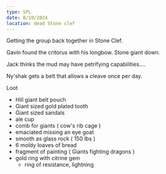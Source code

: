 ```yaml
---
type: SPL
date: 8/10/2024
location: dead Stone clef
---
```


Getting the group back together in Stone Clef.

Gavin found the critorus with his longbow. Stone giant down. 

Jack thinks the mud may have petrifying capabilities....

Ny'shak gets a belt that allows a cleave once per day.


Loot
- Hill giant belt pouch
- Giant sized gold plated tooth
- Giant sized sandals
- ale cup
- comb for giants ( cow's rib cage )
- emaciated missing an eye goat
- smooth as glass rock ( 150 lbs )
- 6 moldy loaves of bread
- fragment of painting ( Giants fighting dragons )
- gold ring with citrine gem
	- ring of resistance, lightning


